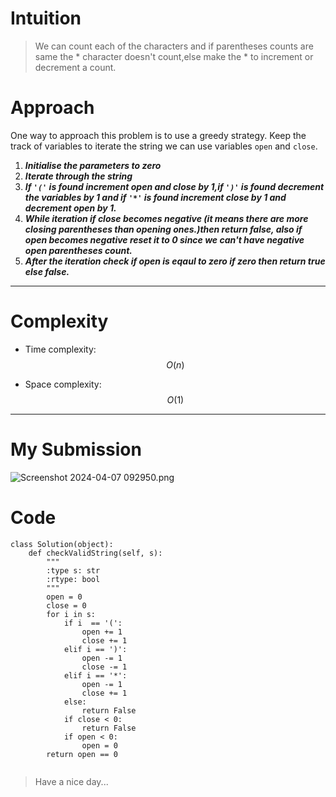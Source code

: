 # Intuition
<!-- Describe your first thoughts on how to solve this problem. -->
> We can count each of the characters and if parentheses counts are same the * character doesn't count,else make the * to increment or decrement a count.

# Approach
<!-- Describe your approach to solving the problem. -->
One way to approach this problem is to use a greedy strategy.
Keep the track of variables to iterate the string we can use variables
`open` and `close`.
1. ***Initialise the parameters to zero***
2. ***Iterate through the string***
3. ***If `'('` is found increment open and close by 1,if `')'` is found decrement the variables by 1 and if `'*'` is found increment close by 1 and decrement open by 1.***
4. ***While iteration if close becomes negative (it means there are more closing parentheses than opening ones.)then return false, also if open becomes negative reset it to 0 since we can't have negative open parentheses count.***
5. ***After the iteration check if open is eqaul to zero if zero then return true else false.***

---


# Complexity
- Time complexity: $$O(n)$$
<!-- Add your time complexity here, e.g. $$O(n)$$ -->

- Space complexity: $$O(1)$$
<!-- Add your space complexity here, e.g. $$O(n)$$ -->

---


# My Submission
![Screenshot 2024-04-07 092950.png](https://assets.leetcode.com/users/images/b6dfaee7-48f7-415a-8186-924eb9401050_1712462452.9499447.png)

# Code
```
class Solution(object):
    def checkValidString(self, s):
        """
        :type s: str
        :rtype: bool
        """
        open = 0
        close = 0
        for i in s:
            if i  == '(':
                open += 1
                close += 1
            elif i == ')':
                open -= 1
                close -= 1
            elif i == '*':
                open -= 1
                close += 1
            else:
                return False
            if close < 0:
                return False
            if open < 0:
                open = 0
        return open == 0 
        
```
> Have a nice day...
